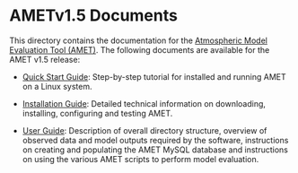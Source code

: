 AMETv1.5 Documents 
==================

This directory contains the documentation for the [Atmospheric Model Evaluation Tool (AMET)](http://www.epa.gov/cmaq/atmospheric-model-evaluation-tool).
The following documents are available for the AMET v1.5 release:

- [Quick Start Guide](AMET_QuickStart_Guide_v15.md): Step-by-step tutorial for installed and running AMET on a Linux system.

- [Installation Guide](AMET_Install_Guide_v15.md): Detailed technical information on downloading, installing, configuring and testing AMET.

- [User Guide](AMET_Users_Guide_v15.md): Description of overall directory structure, overview of observed data and model outputs required by the software, instructions on creating and populating the AMET MySQL database and instructions on using the various AMET scripts to perform model evaluation.

